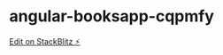 # angular-booksapp-cqpmfy

[Edit on StackBlitz ⚡️](https://stackblitz.com/edit/angular-booksapp-cqpmfy)